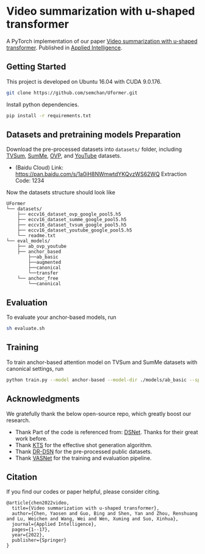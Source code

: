 # Video summarization with u-shaped transformer


A PyTorch implementation of our paper [Video summarization with u-shaped transformer](https://link.springer.com/article/10.1007/s10489-022-03451-1). Published in [Applied Intelligence](https://www.springer.com/journal/10489).

## Getting Started

This project is developed on Ubuntu 16.04 with CUDA 9.0.176.


```sh
git clone https://github.com/semchan/Uformer.git
```


Install python dependencies.

```sh
pip install -r requirements.txt
```

## Datasets and pretraining models Preparation

Download the pre-processed datasets into `datasets/` folder, including [TVSum](https://github.com/yalesong/tvsum), [SumMe](https://gyglim.github.io/me/vsum/index.html), [OVP](https://sites.google.com/site/vsummsite/download), and [YouTube](https://sites.google.com/site/vsummsite/download) datasets.



+ (Baidu Cloud) Link: https://pan.baidu.com/s/1a0iH8NWmwtdYKQvzWS62WQ Extraction Code: 1234


Now the datasets structure should look like

```
UFormer
└── datasets/
    ├── eccv16_dataset_ovp_google_pool5.h5
    ├── eccv16_dataset_summe_google_pool5.h5
    ├── eccv16_dataset_tvsum_google_pool5.h5
    ├── eccv16_dataset_youtube_google_pool5.h5
    └── readme.txt
└── eval_models/
    ├── ab_ovp_youtube
    ├── anchor_based
        ├──ab_basic
        ├──augmented
        ├──canonical
        └──transfer
    └── anchor_free
        └──canonical
```

## Evaluation

To evaluate your anchor-based models, run

```sh
sh evaluate.sh
```



## Training


To train anchor-based attention model on TVSum and SumMe datasets with canonical settings, run

```sh
python train.py --model anchor-based --model-dir ./models/ab_basic --splits ./splits/tvsum.yml ./splits/summe.yml

```






## Acknowledgments

We gratefully thank the below open-source repo, which greatly boost our research.
+ Thank Part of the code is referenced from:  [DSNet](https://github.com/li-plus/DSNet). Thanks for their great work before.
+ Thank [KTS](https://github.com/pathak22/videoseg/tree/master/lib/kts) for the effective shot generation algorithm.
+ Thank [DR-DSN](https://github.com/KaiyangZhou/pytorch-vsumm-reinforce) for the pre-processed public datasets.
+ Thank [VASNet](https://github.com/ok1zjf/VASNet) for the training and evaluation pipeline.

## Citation

If you find our codes or paper helpful, please consider citing.

```
@article{chen2022video,
  title={Video summarization with u-shaped transformer},
  author={Chen, Yaosen and Guo, Bing and Shen, Yan and Zhou, Renshuang and Lu, Weichen and Wang, Wei and Wen, Xuming and Suo, Xinhua},
  journal={Applied Intelligence},
  pages={1--17},
  year={2022},
  publisher={Springer}
}

```
